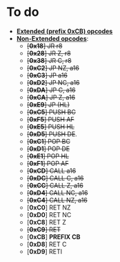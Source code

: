 # To do
  - <u>**Extended (prefix 0xCB) opcodes**</u>
  - <u>**Non-Extended opcodes**</u>:
    - <s>[**0x18**] JR r8</s>
    - <s>[**0x28**] JR Z, r8</s>
    - <s>[**0x38**] JR C, r8</s>
    - <s>[**0xC2**] JP NZ, a16</s>
    - <s>[**0xC3**] JP a16</s>
    - <s>[**0xD2**] JP NC, a16</s>
    - <s>[**0xDA**] JP C, a16</s>
    - <s>[**0xCA**] JP Z, a16</s>
    - <s>[**0xE9**] JP (HL)</s>
    - <s>[**0xC5**] PUSH BC</s>
    - <s>[**0xF5**] PUSH AF</s>
    - <s>[**0xE5**] PUSH HL</s>
    - <s>[**0xD5**] PUSH DE</s>.
    - <s>[**0xC1**] POP BC</s>
    - <s>[**0xD1**] POP DE</s>
    - <s>[**0xE1**] POP HL</s>
    - <s>[**0xF1**] POP AF</s>
    - <s>[**0xCD**] CALL a16</s>
    - <s>[**0xDC**] CALL C, a16</s>
    - <s>[**0xCC**] CALL Z, a16</s>
    - <s>[**0xD4**] CALL NC, a16</s>
    - <s>[**0xC4**] CALL NZ, a16</s>
    - [**0xC0**] RET NZ
    - [**0xD0**] RET NC 
    - [**0xC8**] RET Z
    - <s>[**0xC9**] RET</s>
    - [**0xCB**] **PREFIX CB**
    - [**0xD8**] RET C
    - [**0xD9**] RETI